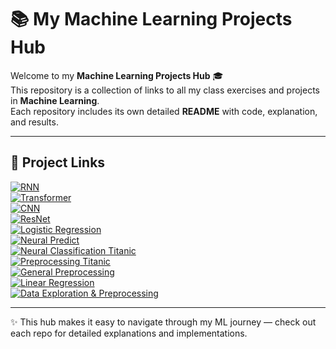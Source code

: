 # 📚 My Machine Learning Projects Hub

Welcome to my **Machine Learning Projects Hub** 🎓  
This repository is a collection of links to all my class exercises and projects in **Machine Learning**.  
Each repository includes its own detailed **README** with code, explanation, and results.  

---

## 🔗 Project Links

[![RNN](https://img.shields.io/badge/🔁-RNN-blue)](https://github.com/FaNa-AI/RNN)  
[![Transformer](https://img.shields.io/badge/🔀-Transformer-darkred)](https://github.com/FaNa-AI/Transformer)  
[![CNN](https://img.shields.io/badge/🧠-CNN-orange)](https://github.com/FaNa-AI/CNN)  
[![ResNet](https://img.shields.io/badge/🖼️-ResNet-lightblue)](https://github.com/FaNa-AI/Resnet)  
[![Logistic Regression](https://img.shields.io/badge/📊-Logistic%20Regression-green)](https://github.com/FaNa-AI/logisticRegression)  
[![Neural Predict](https://img.shields.io/badge/🔮-Neural%20Predict-purple)](https://github.com/FaNa-AI/Neuralpredict)  
[![Neural Classification Titanic](https://img.shields.io/badge/🚢-Titanic%20Classification-yellow)](https://github.com/FaNa-AI/Neuralclassification-titanic)  
[![Preprocessing Titanic](https://img.shields.io/badge/⚙️-Preprocessing%20Titanic-lightgrey)](https://github.com/FaNa-AI/preprocessing-Titanic)  
[![General Preprocessing](https://img.shields.io/badge/🧹-Preprocessing-black)](https://github.com/FaNa-AI/preprocessing)  
[![Linear Regression](https://img.shields.io/badge/📈-Linear%20Regression-brown)](https://github.com/FaNa-AI/Linear-Regression)  
[![Data Exploration & Preprocessing](https://img.shields.io/badge/🔍-Data%20Exploration%20&%20Preprocessing-pink)](https://github.com/FaNa-AI/Data-exploration-and-preprocessing)  

---

✨ This hub makes it easy to navigate through my ML journey — check out each repo for detailed explanations and implementations.
